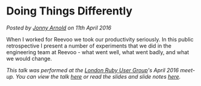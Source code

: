 # Doing Things Differently
<!--- software,productivity -->
*Posted by [Jonny Arnold](/) on 11th April 2016*

When I worked for Reevoo we took our productivity seriously. In this public retrospective I present a number of experiments that we did in the engineering team at Reevoo - what went well, what went badly, and what we would change.

*This talk was performed at the [London Ruby User Group](http://lrug.org/)'s April 2016 meet-up. You can view the talk [here](https://skillsmatter.com/skillscasts/7880-doing-things-differently-at-reevoo) or read the slides and slide notes [here](https://docs.google.com/presentation/d/1R5NMqfaxUlNaksdEHOIVPoGMr_besZKTVkonNkwGCNI/edit?usp=sharing).*
